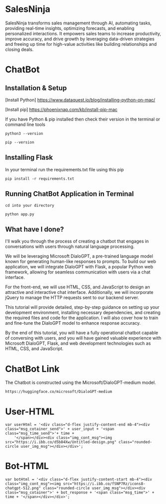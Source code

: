 # SalesNinja

SalesNinja transforms sales management through AI, automating tasks, providing real-time insights, optimizing forecasts, and enabling personalized interactions. It empowers sales teams to increase productivity, improve accuracy, and drive growth by leveraging data-driven strategies and freeing up time for high-value activities like building relationships and closing deals.

# ChatBot

## Installation & Setup

[Install Python] https://www.dataquest.io/blog/installing-python-on-mac/

[Install pip] https://phoenixnap.com/kb/install-pip-mac

If you have Python & pip installed then check their version in the terminal or command line tools

```
python3 --version
```

```
pip --version
```

## Installing Flask

In your terminal run the requirements.txt file using this pip

```
pip install -r requirements.txt
```


## Running ChatBot Application in Terminal

```
cd into your directory
```

```
python app.py
```



## What have I done?

I'll walk you through the process of creating a chatbot that engages in conversations with users through natural language processing.

We will be leveraging Microsoft DialoGPT, a pre-trained language model known for generating human-like responses to prompts. To build our web application, we will integrate DialoGPT with Flask, a popular Python web framework, allowing for seamless communication with users via a chat interface.

For the front-end, we will use HTML, CSS, and JavaScript to design an attractive and interactive chat interface. Additionally, we will incorporate jQuery to manage the HTTP requests sent to our backend server.

This tutorial will provide detailed, step-by-step guidance on setting up your development environment, installing necessary dependencies, and creating the required files and code for the application. I will also cover how to train and fine-tune the DialoGPT model to enhance response accuracy.

By the end of this tutorial, you will have a fully operational chatbot capable of conversing with users, and you will have gained valuable experience with Microsoft DialoGPT, Flask, and web development technologies such as HTML, CSS, and JavaScript.

# ChatBot Link
The Chatbot is constructed using the Microsoft/DialoGPT-medium model.

```
https://huggingface.co/microsoft/DialoGPT-medium
```

# User-HTML

```
var userHtml = '<div class="d-flex justify-content-end mb-4"><div class="msg_cotainer_send">' + user_input + '<span class="msg_time_send">'+ time + 
    '</span></div><div class="img_cont_msg"><img src="https://i.ibb.co/d5b84Xw/Untitled-design.png" class="rounded-circle user_img_msg"></div></div>';
```

# Bot-HTML

```
var botHtml = '<div class="d-flex justify-content-start mb-4"><div class="img_cont_msg"><img src="https://i.ibb.co/fSNP7Rz/icons8-chatgpt-512.png" class="rounded-circle user_img_msg"></div><div class="msg_cotainer">' + bot_response + '<span class="msg_time">' + time + '</span></div></div>';
```

